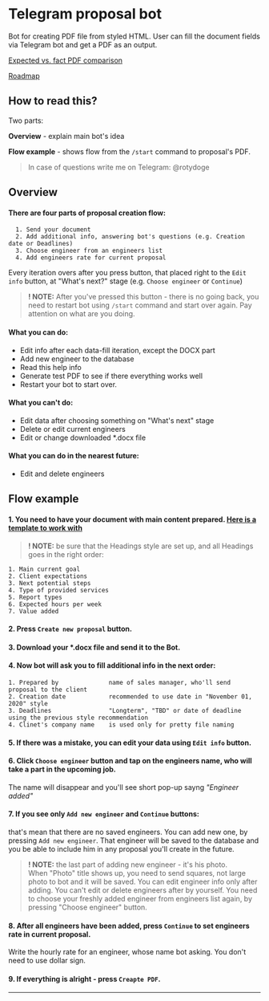 # Telegram proposal bot

Bot for creating PDF file from styled HTML. User can fill the document fields via Telegram bot and get a PDF as an output.

[Expected vs. fact PDF comparison](https://github.com/vladhutsal/HTMLtoPDF_TelegramBot/blob/master/docs/fact_vs_expected.png)

[Roadmap](https://github.com/vladhutsal/HTMLtoPDF_TelegramBot/blob/master/docs/roadmap.txt)

## How to read this?

Two parts:

**Overview** -  explain main bot's idea

**Flow example** - shows flow from the `/start` command to proposal's PDF.

>In case of questions write me on Telegram: @rotydoge

## Overview

#### There are four parts of proposal creation flow:
      1. Send your document
      2. Add additional info, answering bot's questions (e.g. Creation date or Deadlines)
      3. Choose engineer from an engineers list
      4. Add engineers rate for current proposal

Every iteration overs after you press button, that placed right to the `Edit info` button, at "What's next?" stage  (e.g. `Choose engineer` or `Continue`)

>**! NOTE:** After you've pressed this button - there is no going back, you need to restart bot using `/start` command and start over again. Pay attention on what are you doing.



#### What you can do:
* Edit info after each data-fill iteration, except the DOCX part
* Add new engineer to the database
* Read this help info
* Generate test PDF to see if there everything works well
* Restart your bot to start over.

#### What you can't do:
* Edit data after choosing something on "What's next" stage
* Delete or edit current engineers
* Edit or change downloaded \*\.docx file

#### What you can do in the nearest future:
* Edit and delete engineers

## Flow example

#### 1. You need to have your document with main content prepared. [Here is a template to work with](http://bit.ly/UTOR_proposal_template)

>**! NOTE:** be sure that the Headings style are set up, and all Headings goes in the right order:

    1. Main current goal
    2. Client expectations
    3. Next potential steps
    4. Type of provided services
    5. Report types
    6. Expected hours per week
    7. Value added

#### 2. Press `Create new proposal` button.

#### 3. Download your \*.docx file and send it to the Bot.

#### 4. Now bot will ask you to fill additional info in the next order:
    1. Prepared by              name of sales manager, who'll send proposal to the client
    2. Creation date            recommended to use date in "November 01, 2020" style
    3. Deadlines                "Longterm", "TBD" or date of deadline using the previous style recommendation
    4. Clinet's company name    is used only for pretty file naming

#### 5. If there was a mistake, you can edit your data using `Edit info` button.

#### 6. Click `Choose engineer` button and tap on the engineers name, who will take a part in the upcoming job.
The name will disappear and you'll see short pop-up sayng _"Engineer added"_

#### 7. If you see only `Add new engineer` and `Continue` buttons:
that's mean that there are no saved engineers. You can add new one, by pressing `Add new engineer`. That engineer will be saved to the database and you be able to include him in any proposal you'll create in the future.

>**! NOTE:** the last part of adding new engineer - it's his photo.  
>When "Photo" title shows up, you need to send squares, not large photo to bot and it will be saved.
>You can edit engineer info only after adding. You can't edit or delete engineers after by yourself.
>You need to choose your freshly added engineer from engineers list again, by pressing "Choose engineer" button.

#### 8. After all engineers have been added, press `Continue` to set engineers rate in current proposal.
Write the hourly rate for an engineer, whose name bot asking. You don't need to use dollar sign.

#### 9. If everything is alright - press `Creapte PDF`.


____________________________________________________________________________________________________________

